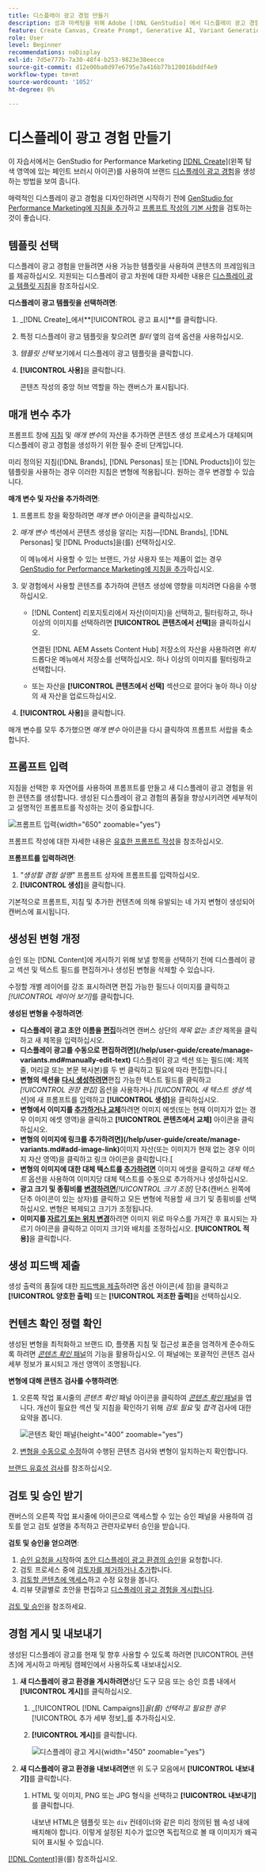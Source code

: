 ```yaml
---
title: 디스플레이 광고 경험 만들기
description: 성과 마케팅을 위해 Adobe [!DNL GenStudio] 에서 디스플레이 광고 경험을 만드는 방법을 알아봅니다.
feature: Create Canvas, Create Prompt, Generative AI, Variant Generation, Content Generation
role: User
level: Beginner
recommendations: noDisplay
exl-id: 7d5e777b-7a30-48f4-b253-9823e38eecce
source-git-commit: d12e00ba0d97e6795e7a416b77b120016bddf4e9
workflow-type: tm+mt
source-wordcount: '1052'
ht-degree: 0%

---
```


# 디스플레이 광고 경험 만들기

이 자습서에서는 GenStudio for Performance Marketing [[!DNL Create]](/help/user-guide/create/overview.md)(왼쪽 탐색 영역에 있는 페인트 브러시 아이콘)를 사용하여 브랜드 [디스플레이 광고 경험](display-ad-experiences.md)을 생성하는 방법을 보여 줍니다.

매력적인 디스플레이 광고 경험을 디자인하려면 시작하기 전에 [GenStudio for Performance Marketing에 지침을 추가](/help/user-guide/guidelines/add-guidelines.md)하고 [프롬프트 작성의 기본 사항](/help/user-guide/effective-prompts.md)을 검토하는 것이 좋습니다.

## 템플릿 선택

디스플레이 광고 경험을 만들려면 사용 가능한 템플릿을 사용하여 콘텐츠의 프레임워크를 제공하십시오. 지원되는 디스플레이 광고 차원에 대한 자세한 내용은 [디스플레이 광고 템플릿 지침](/help/user-guide/templates/display-template.md)을 참조하십시오.

**디스플레이 광고 템플릿을 선택하려면**:

1. _[!DNL Create]_에서&#x200B;**[!UICONTROL 광고 표시]**를 클릭합니다.
1. 특정 디스플레이 광고 템플릿을 찾으려면 _필터_ 옆의 검색 옵션을 사용하십시오.
1. _템플릿 선택_ 보기에서 디스플레이 광고 템플릿을 클릭합니다.
1. **[!UICONTROL 사용]**&#x200B;을 클릭합니다.

   콘텐츠 작성의 중앙 허브 역할을 하는 캔버스가 표시됩니다.

## 매개 변수 추가

프롬프트 창에 [지침](/help/user-guide/guidelines/overview.md) 및 _매개 변수_&#x200B;의 자산을 추가하면 콘텐츠 생성 프로세스가 대체되며 디스플레이 광고 경험을 생성하기 위한 필수 준비 단계입니다.

미리 정의된 지침([!DNL Brands], [!DNL Personas] 또는 [!DNL Products])이 있는 템플릿을 사용하는 경우 이러한 지침은 변형에 적용됩니다. 원하는 경우 변경할 수 있습니다.

**매개 변수 및 자산을 추가하려면**:

1. 프롬프트 창을 확장하려면 _매개 변수_ 아이콘을 클릭하십시오.
1. _매개 변수_ 섹션에서 콘텐츠 생성을 알리는 지침—[!DNL Brands], [!DNL Personas] 및 [!DNL Products]을(를) 선택하십시오.

   이 메뉴에서 사용할 수 있는 브랜드, 가상 사용자 또는 제품이 없는 경우 [GenStudio for Performance Marketing에 지침을 추가](/help/user-guide/guidelines/add-guidelines.md)하십시오.

1. *및* 경험에서 사용할 콘텐츠를 추가하여 콘텐츠 생성에 영향을 미치려면 다음을 수행하십시오.
   * [!DNL Content] 리포지토리에서 자산(이미지)을 선택하고, 필터링하고, 하나 이상의 이미지를 선택하려면 **[!UICONTROL 콘텐츠에서 선택]**&#x200B;을 클릭하십시오.

     연결된 [!DNL AEM Assets Content Hub] 저장소의 자산을 사용하려면 _위치_ 드롭다운 메뉴에서 저장소를 선택하십시오. 하나 이상의 이미지를 필터링하고 선택합니다.

   * 또는 자산을 **[!UICONTROL 콘텐츠에서 선택]** 섹션으로 끌어다 놓아 하나 이상의 새 자산을 업로드하십시오.
1. **[!UICONTROL 사용]**&#x200B;을 클릭합니다.

매개 변수를 모두 추가했으면 _매개 변수_ 아이콘을 다시 클릭하여 프롬프트 서랍을 축소합니다.

## 프롬프트 입력

지침을 선택한 후 자연어를 사용하여 프롬프트를 만들고 새 디스플레이 광고 경험을 위한 콘텐츠를 생성합니다. 생성된 디스플레이 광고 경험의 품질을 향상시키려면 세부적이고 설명적인 프롬프트를 작성하는 것이 중요합니다.

![프롬프트 입력](/help/assets/prompt-displayad.png){width="650" zoomable="yes"}

프롬프트 작성에 대한 자세한 내용은 [유효한 프롬프트 작성](/help/user-guide/effective-prompts.md)을 참조하십시오.

**프롬프트를 입력하려면**:

1. _&quot;생성할 경험 설명&quot;_ 프롬프트 상자에 프롬프트를 입력하십시오.
1. **[!UICONTROL 생성]**&#x200B;을 클릭합니다.

기본적으로 프롬프트, 지침 및 추가한 컨텐츠에 의해 유발되는 네 가지 변형이 생성되어 캔버스에 표시됩니다.

## 생성된 변형 개정

승인 또는 [!DNL Content]에 게시하기 위해 보낼 항목을 선택하기 전에 디스플레이 광고 섹션 및 텍스트 필드를 편집하거나 생성된 변형을 삭제할 수 있습니다.

수정할 개별 레이어를 강조 표시하려면 편집 가능한 필드나 이미지를 클릭하고 _[!UICONTROL 레이어 보기]_&#x200B;를 클릭합니다.

**생성된 변형을 수정하려면**:

* **디스플레이 광고 초안 이름을 [편집](/help/user-guide/create/manage-variants.md#change-draft-name)**&#x200B;하려면 캔버스 상단의 _제목 없는 초안_ 제목을 클릭하고 새 제목을 입력하십시오.
* **디스플레이 광고를 수동으로 편집하려면](/help/user-guide/create/manage-variants.md#manually-edit-text)** 디스플레이 광고 섹션 또는 필드(예: 제목 줄, 머리글 또는 본문 복사본)를 두 번 클릭하고 필요에 따라 편집합니다.[
* **변형의 섹션을 [다시 생성하려면](/help/user-guide/create/manage-variants.md#re-generate-sections)**&#x200B;편집 가능한 텍스트 필드를 클릭하고 _[!UICONTROL 권장 편집]_ 옵션을 사용하거나 _[!UICONTROL 새 텍스트 생성_ 섹션]에 새 프롬프트를 입력하고 **[!UICONTROL 생성]**&#x200B;을 클릭하십시오.
* **변형에서 이미지를 [추가하거나 교체](/help/user-guide/create/manage-variants.md#swap-image)**&#x200B;하려면 이미지 에셋(또는 현재 이미지가 없는 경우 이미지 에셋 영역)을 클릭하고 **[!UICONTROL 콘텐츠에서 교체]** 아이콘을 클릭하십시오.
* **변형의 이미지에 링크를 추가하려면](/help/user-guide/create/manage-variants.md#add-image-link)**&#x200B;이미지 자산(또는 이미지가 현재 없는 경우 이미지 자산 영역)을 클릭하고 링크 아이콘을 클릭합니다.[
* **변형의 이미지에 대한 대체 텍스트를 [추가하려면](/help/user-guide/create/manage-variants.md#add-alt-text-for-images)** 이미지 에셋을 클릭하고 _대체 텍스트_ 옵션을 사용하여 이미지당 대체 텍스트를 수동으로 추가하거나 생성하십시오.
* **광고 크기 및 종횡비를 [변경하려면](/help/user-guide/create/manage-variants.md#change-aspect-ratio)**_[!UICONTROL 크기 조정]_ 단추(캔버스 왼쪽에 단추 아이콘이 있는 상자)를 클릭하고 모든 변형에 적용할 새 크기 및 종횡비를 선택하십시오. 변형은 복제되고 크기가 조정됩니다.
* **이미지를 [자르기 또는 위치 변경](/help/user-guide/create/manage-variants.md#crop-assets)**&#x200B;하려면 이미지 위로 마우스를 가져간 후 표시되는 자르기 아이콘을 클릭하고 이미지 크기와 배치를 조정하십시오. **[!UICONTROL 적용]**&#x200B;을 클릭합니다.

<!-- # Preview for device
When revising and preparing email experiences, you can toggle between previews for desktop and mobile views to ensure coherence and visual appeal of draft variants.
**To preview variants for desktop and mobile devices** toggle the device preview option—between **desktop** and **mobile**—in the right menu bar (computer and phone icons) to preview how variants appear. -->

## 생성 피드백 제출

생성 출력의 품질에 대한 [피드백을 제출](/help/user-guide/create/manage-variants.md#generation-feedback)하려면 옵션 아이콘(세 점)을 클릭하고 **[!UICONTROL 양호한 출력]** 또는 **[!UICONTROL 저조한 출력]**&#x200B;을 선택하십시오.

## 컨텐츠 확인 정렬 확인

생성된 변형을 최적화하고 브랜드 ID, 플랫폼 지침 및 접근성 표준을 엄격하게 준수하도록 하려면 [_콘텐츠 확인_ 패널](/help/user-guide/guidelines/brand-validation.md#content-check-panel)의 기능을 활용하십시오. 이 패널에는 포괄적인 콘텐츠 검사 세부 정보가 표시되고 개선 영역이 조명됩니다.

**변형에 대해 콘텐츠 검사를 수행하려면**:

1. 오른쪽 작업 표시줄의 _콘텐츠 확인_ 패널 아이콘을 클릭하여 [_콘텐츠 확인_ 패널](/help/user-guide/guidelines/brand-validation.md#content-check-panel)을 엽니다. 개선이 필요한 섹션 및 지침을 확인하기 위해 *검토 필요* 및 *합격* 검사에 대한 요약을 봅니다.

   ![_콘텐츠 확인_ 패널](/help/assets/content-check-panel.png){height="400" zoomable="yes"}

1. [변형을 수동으로 수정](#revise-generated-variants)하여 수행된 콘텐츠 검사와 변형이 일치하는지 확인합니다.

[브랜드 유효성 검사](/help/user-guide/guidelines/brand-validation.md)를 참조하십시오.

## 검토 및 승인 받기

캔버스의 오른쪽 작업 표시줄에 아이콘으로 액세스할 수 있는 승인 패널을 사용하여 검토를 얻고 검토 설명을 추적하고 관련자로부터 승인을 받습니다.

**검토 및 승인을 얻으려면**:

1. [승인 요청을 시작](/help/user-guide/approvals/request-review.md)하여 [초안 디스플레이 광고 환경의 승인](/help/user-guide/approvals/approve-content.md)을 요청합니다.
1. 검토 프로세스 중에 [검토자를 제거하거나 추가](/help/user-guide/approvals/review-and-edit.md#manage-approvals)합니다.
1. [검토할 콘텐츠에 액세스](/help/user-guide/approvals/review-and-edit.md#access-content-for-review)하고 수정 요청을 봅니다.
1. 리뷰 댓글별로 초안을 편집하고 [디스플레이 광고 경험을 게시합니다](#publish-and-export-experience).

[검토 및 승인](/help/user-guide/approvals/overview.md)을 참조하세요.

## 경험 게시 및 내보내기

생성된 디스플레이 광고를 현재 및 향후 사용할 수 있도록 하려면 [!UICONTROL 콘텐츠]에 게시하고 마케팅 캠페인에서 사용하도록 내보내십시오.

1. **새 디스플레이 광고 환경을 게시하려면**&#x200B;상단 도구 모음 또는 승인 흐름 내에서 **[!UICONTROL 게시]**&#x200B;를 클릭하십시오.
   1. _[!UICONTROL [!DNL Campaigns]]_을(를) 선택하고 필요한 경우_[!UICONTROL &#x200B;추가 세부 정보&#x200B;]_를 추가하십시오.
   1. **[!UICONTROL 게시]**&#x200B;를 클릭합니다.

      ![디스플레이 광고 게시](/help/assets/publish-displayad.png){width="450" zoomable="yes"}

1. **새 디스플레이 광고 환경을 내보내려면**&#x200B;맨 위 도구 모음에서 **[!UICONTROL 내보내기]**&#x200B;를 클릭합니다.
   1. HTML 및 이미지, PNG 또는 JPG 형식을 선택하고 **[!UICONTROL 내보내기]**&#x200B;를 클릭합니다.

      내보낸 HTML은 템플릿 또는 `div` 컨테이너와 같은 미리 정의된 웹 속성 내에 배치해야 합니다. 이렇게 설정된 치수가 없으면 독립적으로 볼 때 이미지가 왜곡되어 표시될 수 있습니다.

[[!DNL Content]](/help/user-guide/content/overview.md#search-and-find-approved-content)을(를) 참조하십시오.
